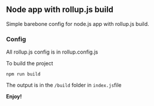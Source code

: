 ## Node app with rollup.js build

Simple barebone config for node.js app with rollup.js build.

### Config

All rollup.js config is in rollup.config.js

To build the project

`npm run build`

The output is in the `/build` folder in `index.js`file



**Enjoy!**

